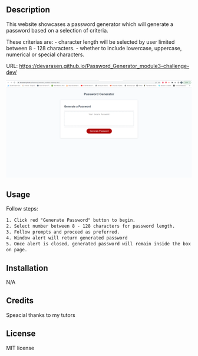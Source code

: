 # <module3-challenge-dev>


## Description

This website showcases a password generator which will generate a password based on a selection of criteria.

These criterias are:
    - character length will be selected by user limited between 8 - 128 characters.
    - whether to include lowercase, uppercase, numerical or special characters.


URL: https://devarasen.github.io/Password_Generator_module3-challenge-dev/

![website screenshots](Capture.PNG)


## Usage

Follow steps:

    1. Click red "Generate Password" button to begin.
    2. Select number between 8 - 128 characters for password length.
    3. Follow prompts and proceed as preferred.
    4. Window alert will return generated password
    5. Once alert is closed, generated password will remain inside the box on page.



## Installation

N/A


## Credits

Speacial thanks to my tutors

  
## License

MIT license

